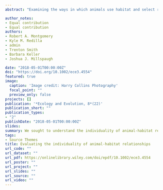 ```yaml
---
abstract: "Examining the ways in which animals use habitat and select resources to satisfy their life history requirements has important implications for ecology, evolution, and conservation.The advent of radio‐tracking in the mid‐20th century greatly expanded the scope of animal‐habitat modeling. Thereafter, it became common practice to aggregate telemetry data collected on a number of tagged individuals and fit one model describing resource selection at the population level. This convention, however, runs the risk of masking important individuality in the nature of associations between animals and their environment. Here, we investigated the importance of individual variation in animal‐habitat relationships via the study of a highly gregarious species. We modeled elk (Cervus) modeled elk (Cervus elaphus) location data, collected from Global Positioning System (GPS) collars, using Bayesian discrete choice resource selection function (RSF) models.Using a high‐performance computing cluster, we batch‐processed these models at the level of each individual elk (n = 88) and evaluated the ouput with respect: and evaluated the output with respect to: (a) the composition of parameters in the most supported models, (b) the estimates of the parameters featured in the global models, and (c) spatial maps of the predicted relative probabilities of use. We detected considerable individual variation across all three metrics. For instance, the most supported models varied with respect to parameter composition with a range of seven to 17 and an average of 14.4 parameters per individual elk. The estimates of the parameters featured in the global models also varied greatly across individual elk with little conformity detected across age or sex classes. Finally, spatial mapping illustrated stark differences in the predicted relative probabilities of use across individual elk. Our analysis identifies that animal‐habitat relationships, even among the most gregarious of species, can be highly variable. We discuss the implications of our results for ecology and present some guiding principles for the development of RSF models at the individual‐animal level."

author_notes:
- Equal contribution
- Equal contribution
authors:
- Robert A. Montgomery
- Kyle M. Redilla
- admin
- Trenton Smith
- Barbara Keller
- Joshua J. Millspaugh

date: "2018-05-01T00:00:00Z"
doi: "https://doi.org/10.1002/ece3.4554"
featured: true
image:
  caption: 'Image credit: Harry Collins Photography'
  focal_point: ""
  preview_only: false
projects: []
publication: '*Ecology and Evolution, 8*(22)'
publication_short: ""
publication_types:
- "2"
publishDate: "2018-05-01T00:00:00Z"
slides: 
summary: We sought to understand the individuality of animal-habitat relationships and the consequences that aggregated inferences might have on management strategies.
tags:
- Source Themes
title: Evaluating the individuality of animal‐habitat relationships
url_code: ""
url_dataset: ""
url_pdf: https://onlinelibrary.wiley.com/doi/epdf/10.1002/ece3.4554
url_poster: ""
url_project: ""
url_slides: ""
url_source: ""
url_video: ""
---
```


